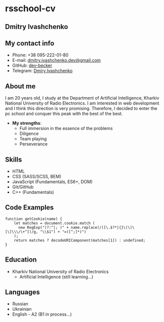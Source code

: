 # rsschool-cv

## Dmitry Ivashchenko

## My contact info

* Phone: +38 095-222-01-80
* E-mail: dmitry.ivashchenko.dev@gmail.com
* GitHub: [dev-becker](https://github.com/dev-becker)
* Telegram: [Dmiry Ivashchenko](https://t.me/beckerkekw)

## About me
I am 20 years old, I study at the Department of Artificial Intelligence, Kharkiv National University of Radio Electronics.
I am interested in web development and I think this direction is very promising. Therefore, I decided to enter the pc school and conquer this peak with the best of the best. 

* __My strengths__:
    * Full immersion in the essence of the problems
    * Diligence
    * Team playing
    * Perseverance

## Skills

* HTML
* CSS (SASS/SCSS, BEM)
* JavaScript (Fundamentals, ES6+, DOM)
* Git/GitHub
* C++ (Fundamentals)

## Code Examples

```
function getCookie(name) {
    let matches = document.cookie.match (
      new RegExp("(?:^|; )" + name.replace(/([\.$?*|{}\(\)\[\]\\\/\+^])/g, "\\$1") + "=([^;]*)")
    );
    return matches ? decodeURIComponent(matches[1]) : undefined;
}
```

## Education

* Kharkiv National University of Radio Electronics
    * Artificial Intelligence (still learning...)

## Languages

* Russian
* Ukrainian
* English - A2 (B1 in process...)
